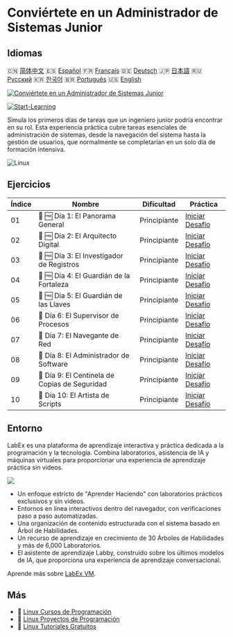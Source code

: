# Conviértete en un Administrador de Sistemas Junior

## Idiomas

🇨🇳 [简体中文](README_zh.md) 🇪🇸 [Español](README_es.md) 🇫🇷 [Français](README_fr.md) 🇩🇪 [Deutsch](README_de.md) 🇯🇵 [日本語](README_ja.md) 🇷🇺 [Русский](README_ru.md) 🇰🇷 [한국어](README_ko.md) 🇧🇷 [Português](README_pt.md) 🇺🇸 [English](README.md) 

[![Conviértete en un Administrador de Sistemas Junior](https://cover-creator.labex.io/become-a-junior-system-administrator.png?lang=es)](https://labex.io/es/courses/become-a-junior-system-administrator)

[![Start-Learning](https://img.shields.io/badge/Start-Learning-whitesmoke?style=for-the-badge)](https://labex.io/es/courses/become-a-junior-system-administrator)

Simula los primeros días de tareas que un ingeniero junior podría encontrar en su rol. Esta experiencia práctica cubre tareas esenciales de administración de sistemas, desde la navegación del sistema hasta la gestión de usuarios, que normalmente se completarían en un solo día de formación intensiva.

![Linux](https://img.shields.io/badge/Linux-whitesmoke?style=for-the-badge&logo=linux)


## Ejercicios

|   Índice | Nombre                                         | Dificultad   | Práctica                                                                                                              |
|----------|------------------------------------------------|--------------|-----------------------------------------------------------------------------------------------------------------------|
|       01 | 🎯 🆓 Día 1: El Panorama General               | Principiante | <a target='_blank' href='https://labex.io/es/tutorials/linux-day-1-the-lay-of-the-land-596200'>Iniciar Desafío</a>    |
|       02 | 🎯 🆓 Día 2: El Arquitecto Digital             | Principiante | <a target='_blank' href='https://labex.io/es/tutorials/linux-day-2-the-digital-architect-596201'>Iniciar Desafío</a>  |
|       03 | 🎯 🆓 Día 3: El Investigador de Registros      | Principiante | <a target='_blank' href='https://labex.io/es/tutorials/linux-day-3-the-log-investigator-596202'>Iniciar Desafío</a>   |
|       04 | 🎯 🆓 Día 4: El Guardián de la Fortaleza       | Principiante | <a target='_blank' href='https://labex.io/es/tutorials/linux-day-4-the-fortress-guardian-596203'>Iniciar Desafío</a>  |
|       05 | 🎯 🆓 Día 5: El Guardián de las Llaves         | Principiante | <a target='_blank' href='https://labex.io/es/tutorials/linux-day-5-the-keeper-of-the-keys-596204'>Iniciar Desafío</a> |
|       06 | 🎯  Día 6: El Supervisor de Procesos           | Principiante | <a target='_blank' href='https://labex.io/es/labs/linux-day-6-the-process-overseer-596618'>Iniciar Desafío</a>        |
|       07 | 🎯  Día 7: El Navegante de Red                 | Principiante | <a target='_blank' href='https://labex.io/es/labs/linux-day-7-the-network-navigator-596619'>Iniciar Desafío</a>       |
|       08 | 🎯  Día 8: El Administrador de Software        | Principiante | <a target='_blank' href='https://labex.io/es/labs/linux-day-8-the-software-steward-596620'>Iniciar Desafío</a>        |
|       09 | 🎯  Día 9: El Centinela de Copias de Seguridad | Principiante | <a target='_blank' href='https://labex.io/es/labs/linux-day-9-the-backup-sentinel-596621'>Iniciar Desafío</a>         |
|       10 | 🎯  Día 10: El Artista de Scripts              | Principiante | <a target='_blank' href='https://labex.io/es/labs/linux-day-10-the-script-artisan-596613'>Iniciar Desafío</a>         |

## Entorno

LabEx es una plataforma de aprendizaje interactiva y práctica dedicada a la programación y la tecnología. Combina laboratorios, asistencia de IA y máquinas virtuales para proporcionar una experiencia de aprendizaje práctica sin videos.

![](https://tutorial-screenshot.getvm.io/images/vm-1725247253.png)

- Un enfoque estricto de "Aprender Haciendo" con laboratorios prácticos exclusivos y sin videos.
- Entornos en línea interactivos dentro del navegador, con verificaciones paso a paso automatizadas.
- Una organización de contenido estructurada con el sistema basado en Árbol de Habilidades.
- Un recurso de aprendizaje en crecimiento de 30 Árboles de Habilidades y más de 6,000 Laboratorios.
- El asistente de aprendizaje Labby, construido sobre los últimos modelos de IA, que proporciona una experiencia de aprendizaje conversacional.

Aprende más sobre [LabEx VM](https://support.labex.io/using-labex/virtual-machine).

## Más

- 🔗 [Linux Cursos de Programación](https://github.com/labex-labs/awesome-programming-courses)
- 🔗 [Linux Proyectos de Programación](https://github.com/labex-labs/awesome-programming-projects)
- 🔗 [Linux Tutoriales Gratuitos](https://github.com/labex-labs/linux-free-tutorials)

